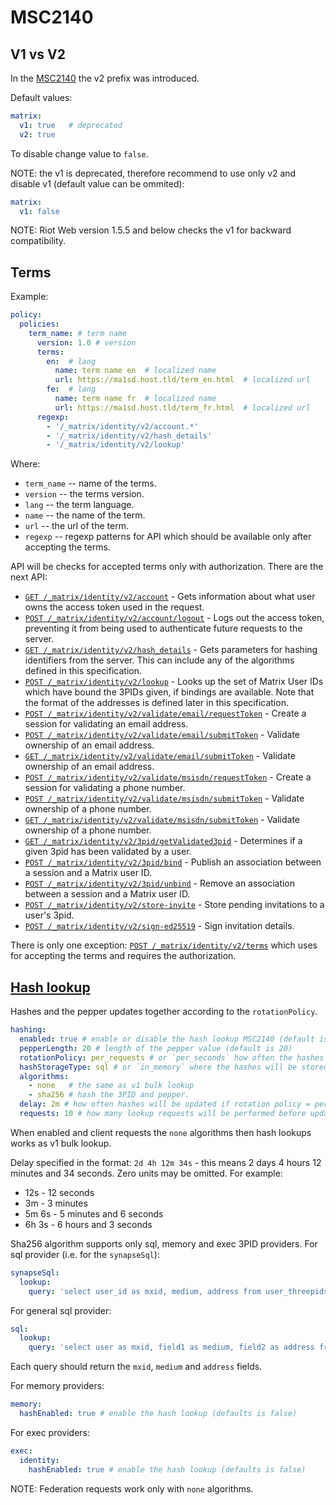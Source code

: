 # MSC2140

## V1 vs V2
In the [MSC2140](https://github.com/matrix-org/matrix-doc/pull/2140) the v2 prefix was introduced.

Default values:
```.yaml
matrix:
  v1: true   # deprecated
  v2: true
```

To disable change value to `false`.

NOTE: the v1 is deprecated, therefore recommend to use only v2 and disable v1 (default value can be ommited):
```.yaml
matrix:
  v1: false
```
NOTE: Riot Web version 1.5.5 and below checks the v1 for backward compatibility.

## Terms

Example:
```.yaml
policy:
  policies:
    term_name: # term name
      version: 1.0 # version
      terms:
        en:  # lang
          name: term name en  # localized name
          url: https://ma1sd.host.tld/term_en.html  # localized url
        fe:  # lang 
          name: term name fr  # localized name
          url: https://ma1sd.host.tld/term_fr.html  # localized url
      regexp:
        - '/_matrix/identity/v2/account.*'
        - '/_matrix/identity/v2/hash_details'
        - '/_matrix/identity/v2/lookup'
```
Where:

- `term_name` -- name of the terms.
- `version` -- the terms version.
- `lang` -- the term language.
- `name` -- the name of the term.
- `url` -- the url of the term.
- `regexp` -- regexp patterns for API which should be available only after accepting the terms.

API will be checks for accepted terms only with authorization.
There are the next API:
- [`GET /_matrix/identity/v2/account`](https://matrix.org/docs/spec/identity_service/r0.3.0#get-matrix-identity-v2-account) - Gets information about what user owns the access token used in the request.
- [`POST /_matrix/identity/v2/account/logout`](https://matrix.org/docs/spec/identity_service/r0.3.0#post-matrix-identity-v2-account-logout) - Logs out the access token, preventing it from being used to authenticate future requests to the server.
- [`GET /_matrix/identity/v2/hash_details`](https://matrix.org/docs/spec/identity_service/r0.3.0#get-matrix-identity-v2-hash-details) - Gets parameters for hashing identifiers from the server. This can include any of the algorithms defined in this specification.
- [`POST /_matrix/identity/v2/lookup`](https://matrix.org/docs/spec/identity_service/r0.3.0#post-matrix-identity-v2-lookup) - Looks up the set of Matrix User IDs which have bound the 3PIDs given, if bindings are available. Note that the format of the addresses is defined later in this specification.
- [`POST /_matrix/identity/v2/validate/email/requestToken`](https://matrix.org/docs/spec/identity_service/r0.3.0#post-matrix-identity-v2-validate-email-requesttoken) - Create a session for validating an email address.
- [`POST /_matrix/identity/v2/validate/email/submitToken`](https://matrix.org/docs/spec/identity_service/r0.3.0#post-matrix-identity-v2-validate-email-submittoken) - Validate ownership of an email address.
- [`GET /_matrix/identity/v2/validate/email/submitToken`](https://matrix.org/docs/spec/identity_service/r0.3.0#get-matrix-identity-v2-validate-email-submittoken) - Validate ownership of an email address.
- [`POST /_matrix/identity/v2/validate/msisdn/requestToken`](https://matrix.org/docs/spec/identity_service/r0.3.0#post-matrix-identity-v2-validate-msisdn-requesttoken) - Create a session for validating a phone number.
- [`POST /_matrix/identity/v2/validate/msisdn/submitToken`](https://matrix.org/docs/spec/identity_service/r0.3.0#post-matrix-identity-v2-validate-msisdn-submittoken) - Validate ownership of a phone number.
- [`GET /_matrix/identity/v2/validate/msisdn/submitToken`](https://matrix.org/docs/spec/identity_service/r0.3.0#get-matrix-identity-v2-validate-msisdn-submittoken) - Validate ownership of a phone number.
- [`GET /_matrix/identity/v2/3pid/getValidated3pid`](https://matrix.org/docs/spec/identity_service/r0.3.0#get-matrix-identity-v2-3pid-getvalidated3pid) - Determines if a given 3pid has been validated by a user.
- [`POST /_matrix/identity/v2/3pid/bind`](https://matrix.org/docs/spec/identity_service/r0.3.0#post-matrix-identity-v2-3pid-bind) - Publish an association between a session and a Matrix user ID.
- [`POST /_matrix/identity/v2/3pid/unbind`](https://matrix.org/docs/spec/identity_service/r0.3.0#post-matrix-identity-v2-3pid-unbind) - Remove an association between a session and a Matrix user ID.
- [`POST /_matrix/identity/v2/store-invite`](https://matrix.org/docs/spec/identity_service/r0.3.0#post-matrix-identity-v2-store-invite) - Store pending invitations to a user's 3pid.
- [`POST /_matrix/identity/v2/sign-ed25519`](https://matrix.org/docs/spec/identity_service/r0.3.0#post-matrix-identity-v2-sign-ed25519) - Sign invitation details.

There is only one exception: [`POST /_matrix/identity/v2/terms`](https://matrix.org/docs/spec/identity_service/r0.3.0#post-matrix-identity-v2-terms) which uses for accepting the terms and requires the authorization.

## [Hash lookup](https://github.com/matrix-org/matrix-doc/blob/hs/hash-identity/proposals/2134-identity-hash-lookup.md)

Hashes and the pepper updates together according to the `rotationPolicy`.

```.yaml
hashing:
  enabled: true # enable or disable the hash lookup MSC2140 (default is false)
  pepperLength: 20 # length of the pepper value (default is 20)
  rotationPolicy: per_requests # or `per_seconds` how often the hashes will be updating
  hashStorageType: sql # or `in_memory` where the hashes will be stored
  algorithms:
    - none   # the same as v1 bulk lookup
    - sha256 # hash the 3PID and pepper.
  delay: 2m # how often hashes will be updated if rotation policy = per_seconds (default is 10s)
  requests: 10 # how many lookup requests will be performed before updating hashes if rotation policy = per_requests (default is 10)
```

When enabled and client requests the `none` algorithms then hash lookups works as v1 bulk lookup.

Delay specified in the format: `2d 4h 12m 34s` - this means 2 days 4 hours 12 minutes and 34 seconds. Zero units may be omitted. For example:

- 12s - 12 seconds
- 3m - 3 minutes
- 5m 6s - 5 minutes and 6 seconds
- 6h 3s - 6 hours and 3 seconds


Sha256 algorithm supports only sql, memory and exec 3PID providers.
For sql provider (i.e. for the `synapseSql`):
```.yaml
synapseSql:
  lookup:
    query: 'select user_id as mxid, medium, address from user_threepids' # query for retrive 3PIDs for hashes.
```

For general sql provider:
```.yaml
sql:
  lookup:
    query: 'select user as mxid, field1 as medium, field2 as address from some_table' # query for retrive 3PIDs for hashes.
```

Each query should return the `mxid`, `medium` and `address` fields.


For memory providers:
```.yaml
memory:
  hashEnabled: true # enable the hash lookup (defaults is false)
```

For exec providers:
```.yaml
exec:
  identity:
    hashEnabled: true # enable the hash lookup (defaults is false)
```

NOTE: Federation requests work only with `none` algorithms.

